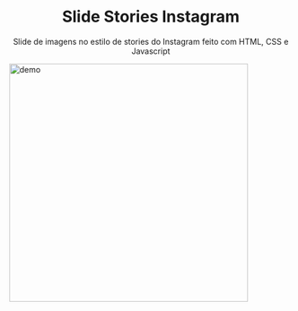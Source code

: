 
<h1 align="center">
<br>
Slide Stories Instagram
</h1>

<p align="center">Slide de imagens no estilo de stories do Instagram feito com HTML, CSS e Javascript</p>

[//]: # (Add your gifs/images here:)
<div>
  <img src="/img/slide.gif" alt="demo" height="425">
</div>